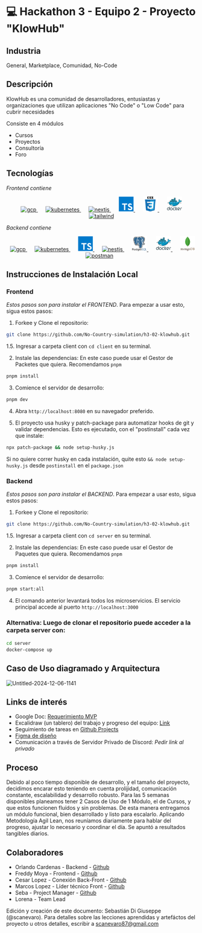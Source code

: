 # :computer: Hackathon 3 - Equipo 2 - Proyecto "KlowHub"

## Industria
General, Marketplace, Comunidad, No-Code

## Descripción

KlowHub es una comunidad de desarrolladores, entusiastas y organizaciones que utilizan aplicaciones "No Code" o "Low Code" para cubrir necesidades

Consiste en 4 módulos
- Cursos
- Proyectos
- Consultoría
- Foro

## Tecnologías
*Frontend contiene*
<p style="text-align: center;">
  <a href="https://cloud.google.com" target="_blank" rel="noreferrer" style="margin: 0 10px;">
    <img src="https://www.vectorlogo.zone/logos/google_cloud/google_cloud-icon.svg" alt="gcp" width="40" height="40" />
  </a>
  <a href="https://kubernetes.io" target="_blank" rel="noreferrer" style="margin: 0 10px;">
    <img src="https://www.vectorlogo.zone/logos/kubernetes/kubernetes-icon.svg" alt="kubernetes" width="40" height="40" />
  </a>
  <a href="https://nextjs.org/" target="_blank" rel="noreferrer" style="margin: 0 10px;">
    <img src="https://cdn.worldvectorlogo.com/logos/nextjs-2.svg" alt="nextjs" width="40" height="40" />
  </a>
  <a href="https://www.typescriptlang.org/" target="_blank" rel="noreferrer" style="margin: 0 10px;">
    <img src="https://raw.githubusercontent.com/devicons/devicon/master/icons/typescript/typescript-original.svg" alt="typescript" width="40" height="40" />
  </a>
  <a href="https://www.w3schools.com/css/" target="_blank" rel="noreferrer" style="margin: 0 10px;">
    <img src="https://raw.githubusercontent.com/devicons/devicon/master/icons/css3/css3-original-wordmark.svg" alt="css3" width="40" height="40" />
  </a>
  <a href="https://www.docker.com/" target="_blank" rel="noreferrer" style="margin: 0 10px;">
    <img src="https://raw.githubusercontent.com/devicons/devicon/master/icons/docker/docker-original-wordmark.svg" alt="docker" width="40" height="40" />
  </a>
  <a href="https://tailwindcss.com/" target="_blank" rel="noreferrer" style="margin: 0 10px;">
    <img src="https://www.vectorlogo.zone/logos/tailwindcss/tailwindcss-icon.svg" alt="tailwind" width="40" height="40" />
  </a>
</p>

*Backend contiene*

<p style="text-align: center;">
  <a href="https://cloud.google.com" target="_blank" rel="noreferrer" style="margin: 0 10px;">
    <img src="https://www.vectorlogo.zone/logos/google_cloud/google_cloud-icon.svg" alt="gcp" width="40" height="40" />
  </a>
  <a href="https://kubernetes.io" target="_blank" rel="noreferrer" style="margin: 0 10px;">
    <img src="https://www.vectorlogo.zone/logos/kubernetes/kubernetes-icon.svg" alt="kubernetes" width="40" height="40" />
  </a>
  <a href="https://www.typescriptlang.org/" target="_blank" rel="noreferrer" style="margin: 0 10px;">
    <img src="https://raw.githubusercontent.com/devicons/devicon/master/icons/typescript/typescript-original.svg" alt="typescript" width="40" height="40" />
  </a>
  <a href="https://nestjs.com/" target="_blank" rel="noreferrer" style="margin: 0 10px;">
    <img src="https://docs.nestjs.com/assets/logo-small-gradient.svg" alt="nestjs" width="40" height="40" />
  </a>
  <a href="https://www.postgresql.org" target="_blank" rel="noreferrer" style="margin: 0 10px;">
    <img src="https://raw.githubusercontent.com/devicons/devicon/master/icons/postgresql/postgresql-original-wordmark.svg" alt="postgresql" width="40" height="40" />
  </a>
  <a href="https://www.docker.com/" target="_blank" rel="noreferrer" style="margin: 0 10px;">
    <img src="https://raw.githubusercontent.com/devicons/devicon/master/icons/docker/docker-original-wordmark.svg" alt="docker" width="40" height="40" />
  </a>
  <a href="https://www.mongodb.com/" target="_blank" rel="noreferrer" style="margin: 0 10px;">
    <img src="https://raw.githubusercontent.com/devicons/devicon/master/icons/mongodb/mongodb-original-wordmark.svg" alt="mongodb" width="40" height="40" />
  </a>
  <a href="https://postman.com" target="_blank" rel="noreferrer" style="margin: 0 10px;">
    <img src="https://www.vectorlogo.zone/logos/getpostman/getpostman-icon.svg" alt="postman" width="40" height="40" />
  </a>
</p>

## Instrucciones de Instalación Local
### Frontend
   *Estos pasos son para instalar el FRONTEND*. Para empezar a usar esto, sigua estos pasos:

1. Forkee y Clone el repositorio:

```bash
git clone https://github.com/No-Country-simulation/h3-02-klowhub.git
```

1.5. Ingresar a carpeta client con `cd client` en su terminal.

2. Instale las dependencias:
   En este caso puede usar el Gestor de Packetes que quiera. Recomendamos `pnpm`

```bash
pnpm install
```

3. Comience el servidor de desarrollo:

```bash
pnpm dev
```

4. Abra `http://localhost:8080` en su navegador preferido.

5. El proyecto usa husky y patch-package para automatizar hooks de git y validar dependencias. Esto es ejecutado, con el "postinstall" cada vez que instale:

```bash
npx patch-package && node setup-husky.js
```

Si no quiere correr husky en cada instalación, quite esto `&& node setup-husky.js` desde `postinstall` en el `package.json`

### Backend
   *Estos pasos son para instalar el BACKEND*. Para empezar a usar esto, sigua estos pasos:

1. Forkee y Clone el repositorio:

```bash
git clone https://github.com/No-Country-simulation/h3-02-klowhub.git
```

1.5. Ingresar a carpeta client con `cd server` en su terminal.

2. Instale las dependencias:
   En este caso puede usar el Gestor de Paquetes que quiera. Recomendamos `pnpm`

```bash
pnpm install
```

3. Comience el servidor de desarrollo:

```bash
pnpm start:all
```

4. El comando anterior levantará todos los microservicios. El servicio principal accede al puerto `http://localhost:3000`

### **Alternativa**: Luego de clonar el repositorio puede acceder a la carpeta server con:

```bash
cd server
docker-compose up
```

## Caso de Uso diagramado y Arquitectura
![Untitled-2024-12-06-1141](https://github.com/user-attachments/assets/216ee27d-d300-4c58-a0ce-c5328ceeae5c)

## Links de interés
- Google Doc: [Requerimiento MVP](https://docs.google.com/document/d/1384qS4swbR3EJarHDEN6JStyf-U_L6RKgHSfzssLfbE/edit?tab=t.0)
- Excalidraw (un tablero) del trabajo y progreso del equipo: [Link](https://excalidraw.com/#room=5e439aab375eec8c0d21,MJms9xmhQwIa0jXMSSZIlQ)
- Seguimiento de tareas en [Github Projects](https://github.com/orgs/No-Country-simulation/projects/127/views/1)
- [Figma de diseño](https://www.figma.com/design/MsyB0jfdKAU2dOIoIB9rW2/AppSheetHub?node-id=0-1&t=58VSLDh2ABj6y82K-1)
- Comunicación a través de Servidor Privado de Discord: *Pedir link al privado*

## Proceso
Debido al poco tiempo disponible de desarrollo, y el tamaño del proyecto, decidimos encarar esto teniendo en cuenta prolijidad, comunicación constante, escalabilidad y desarrollo robusto.
Para las 5 semanas disponibles planeamos tener 2 Casos de Uso de 1 Módulo, el de Cursos, y que estos funcionen fluídos y sin problemas. De esta manera entregamos un módulo funcional, bien desarrollado y listo para escalarlo.
Aplicando Metodología Agil Lean, nos reuníamos diariamente para hablar del progreso, ajustar lo necesario y coordinar el día. Se apuntó a resultados tangibles diarios.

## Colaboradores
- Orlando Cardenas - Backend - [Github](https://www.linkedin.com/in/orlando-cardenas-villegas-7a2390248/)
- Freddy Moya - Frontend - [Github](https://www.linkedin.com/in/freddymoya/)
- Cesar Lopez - Conexión Back-Front - [Github](https://www.linkedin.com/in/cesar-lopez-a7226625a/)
- Marcos Lopez - Líder técnico Front - [Github](https://www.linkedin.com/in/marcos-lopez-dev)
- Seba - Project Manager - [Github](https://www.linkedin.com/in/sebadigiuseppe/)
- Lorena - Team Lead

Edición y creación de este documento: Sebastián Di Giuseppe (@scanevaro). Para detalles sobre las lecciones aprendidas y artefáctos del proyecto u otros detalles, escribir a scanevaro87@gmail.com

